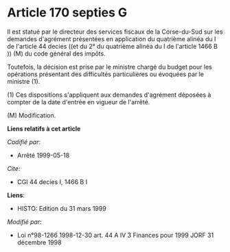 # Article 170 septies G

Il est statué par le directeur des services fiscaux de la Corse-du-Sud sur les demandes d'agrément présentées en application
du quatrième alinéa du I de l'article 44 decies ((et du 2° du quatrième alinéa du I de l'article 1466 B )) (M) du code
général des impôts.

Toutefois, la décision est prise par le ministre chargé du budget pour les opérations présentant des difficultés
particulières ou évoquées par le ministre (1).

(1) Ces dispositions s'appliquent aux demandes d'agrément déposées à compter de la date d'entrée en vigueur de l'arrêté.

(M) Modification.

**Liens relatifs à cet article**

_Codifié par_:

  - Arrêté 1999-05-18

_Cite_:

  - CGI 44 decies I, 1466 B I

**Liens**:

  - HISTO: Edition du 31 mars 1999

_Modifié par_:

  - Loi n°98-1266 1998-12-30 art. 44 A IV 3 Finances pour 1999 JORF 31 décembre 1998
